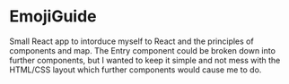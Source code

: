 # EmojiGuide

Small React app to intorduce myself to React and the principles of components and map. The Entry component could be broken down into further components, but I wanted to keep it simple and not mess with the HTML/CSS layout which further components would cause me to do.
